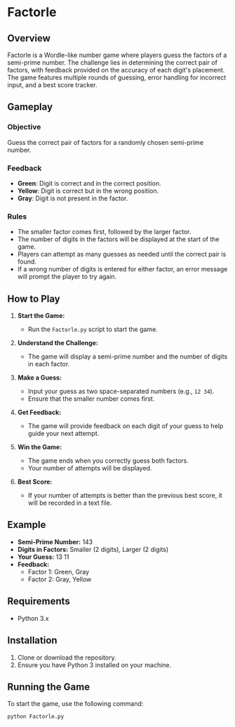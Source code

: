 # Factorle

## Overview

Factorle is a Wordle-like number game where players guess the factors of a semi-prime number. The challenge lies in determining the correct pair of factors, with feedback provided on the accuracy of each digit's placement. The game features multiple rounds of guessing, error handling for incorrect input, and a best score tracker.

## Gameplay

### Objective
Guess the correct pair of factors for a randomly chosen semi-prime number.

### Feedback
- **Green**: Digit is correct and in the correct position.
- **Yellow**: Digit is correct but in the wrong position.
- **Gray**: Digit is not present in the factor.

### Rules
- The smaller factor comes first, followed by the larger factor.
- The number of digits in the factors will be displayed at the start of the game.
- Players can attempt as many guesses as needed until the correct pair is found.
- If a wrong number of digits is entered for either factor, an error message will prompt the player to try again.

## How to Play

1. **Start the Game:**
   - Run the `Factorle.py` script to start the game.

2. **Understand the Challenge:**
   - The game will display a semi-prime number and the number of digits in each factor.

3. **Make a Guess:**
   - Input your guess as two space-separated numbers (e.g., `12 34`).
   - Ensure that the smaller number comes first.

4. **Get Feedback:**
   - The game will provide feedback on each digit of your guess to help guide your next attempt.

5. **Win the Game:**
   - The game ends when you correctly guess both factors.
   - Your number of attempts will be displayed.

6. **Best Score:**
   - If your number of attempts is better than the previous best score, it will be recorded in a text file.

## Example

- **Semi-Prime Number:** 143
- **Digits in Factors:** Smaller (2 digits), Larger (2 digits)
- **Your Guess:** 13 11
- **Feedback:**
  - Factor 1: Green, Gray
  - Factor 2: Gray, Yellow

## Requirements

- Python 3.x

## Installation

1. Clone or download the repository.
2. Ensure you have Python 3 installed on your machine.

## Running the Game

To start the game, use the following command:

```bash
python Factorle.py
